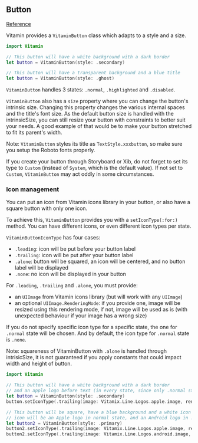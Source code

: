 ## Button
[Reference](https://www.decathlon.design/726f8c765/p/8008f8-button/b/50afe1)

Vitamin provides a `VitaminButton` class which adapts to a style and a size.

```swift
import Vitamin

// This button will have a white background with a dark border
let button = VitaminButton(style: .secondary)

// This button will have a transparent background and a blue title
let button = VitaminButton(style: .ghost)
```

`VitaminButton` handles 3 states: `.normal`, `.highlighted` and `.disabled`.
 
`VitaminButton` also has a `size` property where you can change the button's intrinsic size. Changing this property changes the various internal spaces and the title's font size.
As the default button size is handled with the intrinsicSize, you can still resize your button with constraints to better suit your needs. 
A good example of that would be to make your button stretched to fit its parent's width.

Note: `VitaminButton` styles its title as  `TextStyle.xxxbutton`, so make sure you setup the Roboto fonts properly.

If you create your button through Storyboard or Xib, do not forget to set its type to `Custom` (instead of `System`, which is the default value). If not set to `Custom`, `VitaminButton` may act oddly in some circumstances.

### Icon management
You can put an icon from Vitamin icons library in your button, or also have a square button with only one icon.

To achieve this, `VitaminButton` provides you with a `setIconType(:for:)` method.
You can have different icons, or even different icon types per state.

`VitaminButtonIconType` has four cases:
- `.leading`: icon will be put before your button label
- `.trailing`: icon will be put after your button label
- `.alone`: button will be squared, an icon will be centered, and no button label will be displayed
- `.none`: no icon will be displayed in your button

For `.leading`, `.trailing` and `.alone`, you must provide:
- an `UIImage` from Vitamin icons library (but will work with any `UIImage`)
- an optional `UIImage.RenderingMode`: if you provide one, image will be resized using this rendering mode, if not, image will be used as is (with unexpected behaviour if your image has a wrong size)

If you do not specify specific icon type for a specific state, the one for `.normal` state will be chosen.
And by default, the icon type for `.normal` state is `.none`.

Note: squareness of VitaminButton with `.alone` is handled through intrisicSize, it is not guaranteed if you apply constants that could impact width and height of button.

```swift
import Vitamin

// This button will have a white background with a dark border
// and an apple logo before text (in every state, since only .normal state has been set)
let button = VitaminButton(style: .secondary)
button.setIconType(.trailing(image: Vitamix.Line.Logos.apple.image, renderingMode: .alwaysTemplate), for: .normal)

// This button will be square, have a blue background and a white icon centered
// icon will be an Apple logo in normal state, and an Android logo in .highlighted state
let button2 = VitaminButton(style: .primary)
button2.setIconType(.trailing(image: Vitamix.Line.Logos.apple.image, renderingMode: .alwaysTemplate), for: .normal)
button2.setIconType(.trailing(image: Vitamix.Line.Logos.android.image, renderingMode: .alwaysTemplate), for: .highlighted)
```
